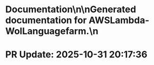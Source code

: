 # Documentation\n\nGenerated documentation for AWSLambda-WolLanguagefarm.\n

# PR Update: 2025-10-31 20:17:36
